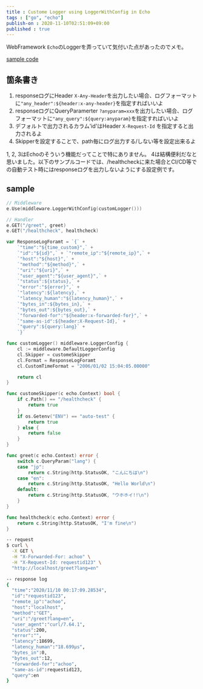 ```yaml
---
title : Custome Logger using LoggerWithConfig in Echo
tags : ["go", "echo"]
publish-on : 2020-11-10T02:51:09+09:00
published : true
---
```


WebFramework `Echo`のLoggerを弄っていて気付いた点があったのでメモ。

[sample code](https://github.com/lunarxlark/sample-echo)

## 箇条書き

1. responseログにHeader `X-Any-Header`を出力したい場合、ログフォーマットに`"any_header":${header:x-any-header}`を指定すればいいよ
2. responseログにQueryParamerter `?anyparam=xxx`を出力したい場合、ログフォーマットに`"any_query":${query:anyparam}`を指定すればいいよ
3. デフォルトで出力されるカラム'id'はHeader `X-Request-Id` を指定すると出力されるよ
4. Skipperを設定することで、path毎にログ出力する/しない等を設定出来るよ

1, 2, 3はEchoのそういう機能だってことで特にありません。
4は結構便利だなと思いました。以下のサンプルコードでは、/healthcheckに来た場合とCI/CD等での自動テスト時にはresponseログを出力しないようにする設定例です。


## sample

```go
// Middleware
e.Use(middleware.LoggerWithConfig(customLogger()))

// Handler
e.GET("/greet", greet)
e.GET("/healthcheck", healthcheck)

var ResponseLogForamt = `{` +
	`"time":"${time_custom}",` +
	`"id":"${id}",` + `"remote_ip":"${remote_ip}",` +
	`"host":"${host}",` +
	`"method":"${method}",` +
	`"uri":"${uri}",` +
	`"user_agent":"${user_agent}",` +
	`"status":${status},` +
	`"error":"${error}",` +
	`"latency":${latency},` +
	`"latency_human":"${latency_human}",` +
	`"bytes_in":${bytes_in},` +
	`"bytes_out":${bytes_out},` +
	`"forwarded-for":"${header:x-forwarded-for}",` +
	`"same-as-id":${header:X-Request-Id},` +
	`"query":${query:lang}` +
	`}`

func customLogger() middleware.LoggerConfig {
	cl := middleware.DefaultLoggerConfig
	cl.Skipper = customeSkipper
	cl.Format = ResponseLogForamt
	cl.CustomTimeFormat = "2006/01/02 15:04:05.00000"

	return cl
}

func customeSkipper(c echo.Context) bool {
	if c.Path() == "/healthcheck" {
		return true
	}
	if os.Getenv("ENV") == "auto-test" {
		return true
	} else {
		return false
	}
}

func greet(c echo.Context) error {
	switch c.QueryParam("lang") {
	case "jp":
		return c.String(http.StatusOK, "こんにちは\n")
	case "en":
		return c.String(http.StatusOK, "Hello World\n")
	default:
		return c.String(http.StatusOK, "ウホホイ!!\n")
	}
}

func healthcheck(c echo.Context) error {
	return c.String(http.StatusOK, "I'm fine\n")
}
```

```bash
-- request
$ curl \
  -X GET \
  -H "X-Forwarded-For: achoo" \
  -H "X-Request-Id: requestid123" \
  "http://localhost/greet?lang=en"

-- response log
{
  "time":"2020/11/10 00:17:09.28534",
  "id":"requestid123",
  "remote_ip":"achoo",
  "host":"localhost",
  "method":"GET",
  "uri":"/greet?lang=en",
  "user_agent":"curl/7.64.1",
  "status":200,
  "error":"",
  "latency":18699,
  "latency_human":"18.699µs",
  "bytes_in":0,
  "bytes_out":12,
  "forwarded-for":"achoo",
  "same-as-id":requestid123,
  "query":en
}
```
